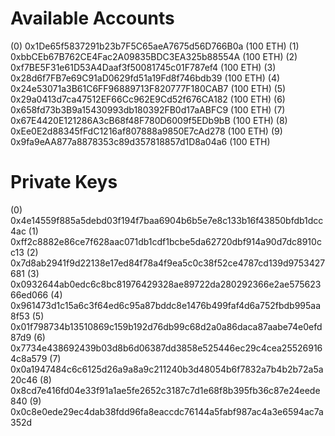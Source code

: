 Available Accounts
==================
(0) 0x1De65f5837291b23b7F5C65aeA7675d56D766B0a (100 ETH)
(1) 0xbbCEb67B762CE4Fac2A09835BDC3EA325b88554A (100 ETH)
(2) 0xf7BE5F31e61D53A4Daaf3f50081745c01F787ef4 (100 ETH)
(3) 0x28d6f7FB7e69C91aD0629fd51a19Fd8f746bdb39 (100 ETH)
(4) 0x24e53071a3B61C6FF96889713F820777F180CAB7 (100 ETH)
(5) 0x29a0413d7ca47512EF66Cc962E9Cd52f676CA182 (100 ETH)
(6) 0x658fd73b3B9a15430993db180392FB0d17aABFC9 (100 ETH)
(7) 0x67E4420E121286A3cB68f48F780D6009f5EDb9bB (100 ETH)
(8) 0xEe0E2d88345fFdC1216af807888a9850E7cAd278 (100 ETH)
(9) 0x9fa9eAA877a8878353c89d357818857d1D8a04a6 (100 ETH)

Private Keys
==================
(0) 0x4e14559f885a5debd03f194f7baa6904b6b5e7e8c133b16f43850bfdb1dcc4ac
(1) 0xff2c8882e86ce7f628aac071db1cdf1bcbe5da62720dbf914a90d7dc8910cc13
(2) 0x7d8ab2941f9d22138e17ed84f78a4f9ea5c0c38f52ce4787cd139d9753427681
(3) 0x0932644ab0edc6c8bc81976429328ae89722da280292366e2ae57562366ed066
(4) 0x961473d1c15a6c3f64ed6c95a87bddc8e1476b499faf4d6a752fbdb995aa8f53
(5) 0x01f798734b13510869c159b192d76db99c68d2a0a86daca87aabe74e0efd87d9
(6) 0x7734e438692439b03d8b6d06387dd3858e525446ec29c4cea255269164c8a579
(7) 0x0a1947484c6c6125d26a9a8a9c211240b3d48054b6f7832a7b4b2b72a5a20c46
(8) 0x8cd7e416fd04e33f91a1ae5fe2652c3187c7d1e68f8b395fb36c87e24eede840
(9) 0x0c8e0ede29ec4dab38fdd96fa8eaccdc76144a5fabf987ac4a3e6594ac7a352d